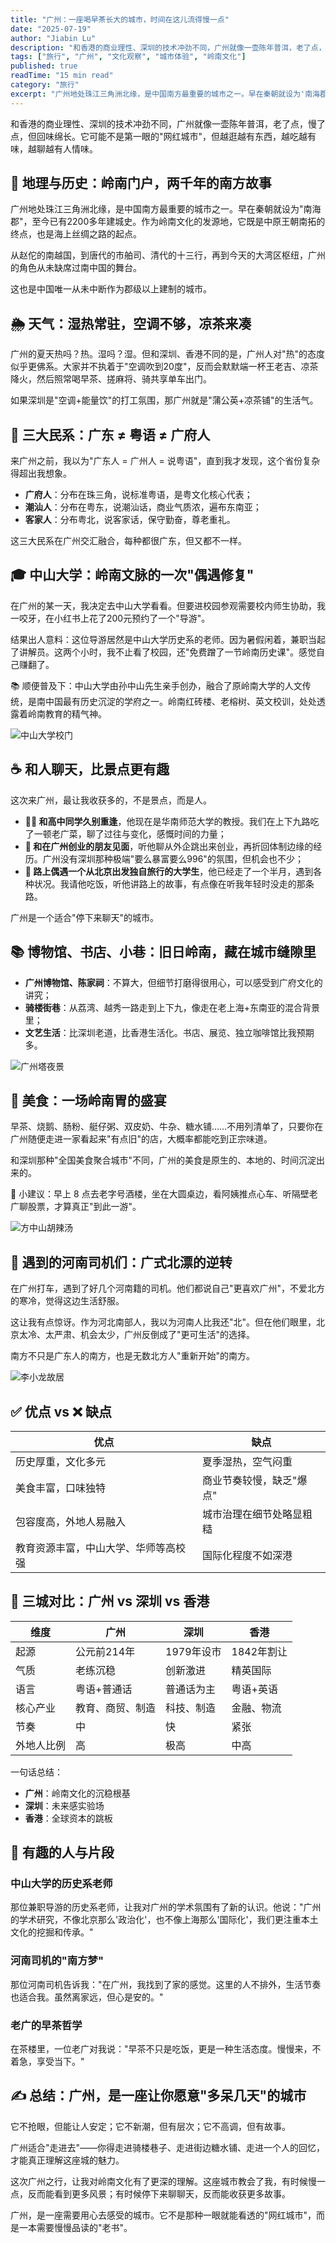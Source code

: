 ```yaml
---
title: "广州：一座喝早茶长大的城市，时间在这儿流得慢一点"
date: "2025-07-19"
author: "Jiabin Lu"
description: "和香港的商业理性、深圳的技术冲劲不同，广州就像一壶陈年普洱，老了点，慢了点，但回味绵长。它可能不是第一眼的'网红城市'，但越逛越有东西，越吃越有味，越聊越有人情味。"
tags: ["旅行", "广州", "文化观察", "城市体验", "岭南文化"]
published: true
readTime: "15 min read"
category: "旅行"
excerpt: "广州地处珠江三角洲北缘，是中国南方最重要的城市之一。早在秦朝就设为'南海郡'，至今已有2200多年建城史。作为岭南文化的发源地，它既是中原王朝南拓的终点，也是海上丝绸之路的起点。"
---
```


和香港的商业理性、深圳的技术冲劲不同，广州就像一壶陈年普洱，老了点，慢了点，但回味绵长。它可能不是第一眼的"网红城市"，但越逛越有东西，越吃越有味，越聊越有人情味。

## 📍 地理与历史：岭南门户，两千年的南方故事

广州地处珠江三角洲北缘，是中国南方最重要的城市之一。早在秦朝就设为"南海郡"，至今已有2200多年建城史。作为岭南文化的发源地，它既是中原王朝南拓的终点，也是海上丝绸之路的起点。

从赵佗的南越国，到唐代的市舶司、清代的十三行，再到今天的大湾区枢纽，广州的角色从未缺席过南中国的舞台。

这也是中国唯一从未中断作为郡级以上建制的城市。

## 🌦 天气：湿热常驻，空调不够，凉茶来凑

广州的夏天热吗？热。湿吗？湿。但和深圳、香港不同的是，广州人对"热"的态度似乎更佛系。大家并不执着于"空调吹到20度"，反而会默默端一杯王老吉、凉茶降火，然后照常喝早茶、搓麻将、骑共享单车出门。

如果深圳是"空调+能量饮"的打工氛围，那广州就是"蒲公英+凉茶铺"的生活气。

## 🧬 三大民系：广东 ≠ 粤语 ≠ 广府人

来广州之前，我以为"广东人 = 广州人 = 说粤语"，直到我才发现，这个省份复杂得超出我想象。

- **广府人**：分布在珠三角，说标准粤语，是粤文化核心代表；
- **潮汕人**：分布在粤东，说潮汕话，商业气质浓，遍布东南亚；
- **客家人**：分布粤北，说客家话，保守勤奋，尊老重礼。

这三大民系在广州交汇融合，每种都很广东，但又都不一样。

## 🎓 中山大学：岭南文脉的一次"偶遇修复"

在广州的某一天，我决定去中山大学看看。但要进校园参观需要校内师生协助，我一咬牙，在小红书上花了200元预约了一个"导游"。

结果出人意料：这位导游居然是中山大学历史系的老师。因为暑假闲着，兼职当起了讲解员。这两个小时，我不止看了校园，还"免费蹭了一节岭南历史课"。感觉自己赚翻了。

📚 顺便普及下：中山大学由孙中山先生亲手创办，融合了原岭南大学的人文传统，是南中国最有历史沉淀的学府之一。岭南红砖楼、老榕树、英文校训，处处透露着岭南教育的精气神。

![中山大学校门](/images/blog/中山大学.JPG "中山大学校门：气势恢宏的传统中式石质牌坊式校门，上方刻有醒目的红色'國立中山大學'字样，展现了这所百年学府的庄重与历史底蕴")

## ☕ 和人聊天，比景点更有趣

这次来广州，最让我收获多的，不是景点，而是人。

- **🧑‍🏫 和高中同学久别重逢**，他现在是华南师范大学的教授。我们在上下九路吃了一顿老广菜，聊了过往与变化，感慨时间的力量；
- **💼 和在广州创业的朋友见面**，听他聊从外企跳出来创业，再折回体制边缘的经历。广州没有深圳那种极端"要么暴富要么996"的氛围，但机会也不少；
- **🎒 路上偶遇一个从北京出发独自旅行的大学生**，他已经走了一个半月，遇到各种状况。我请他吃饭，听他讲路上的故事，有点像在听我年轻时没走的那条路。

广州是一个适合"停下来聊天"的城市。

## 📚 博物馆、书店、小巷：旧日岭南，藏在城市缝隙里

- **广州博物馆、陈家祠**：不算大，但细节打磨得很用心，可以感受到广府文化的讲究；
- **骑楼街巷**：从荔湾、越秀一路走到上下九，像走在老上海+东南亚的混合背景里；
- **文艺生活**：比深圳老道，比香港生活化。书店、展览、独立咖啡馆比我预期多。

![广州塔夜景](/images/blog/广州塔惊鸿一瞥.JPG "广州塔夜景：夜晚的广州塔在彩虹色灯光照耀下显得格外绚丽，展现了这座现代化城市的璀璨夜景和都市魅力")

## 🍲 美食：一场岭南胃的盛宴

早茶、烧鹅、肠粉、艇仔粥、双皮奶、牛杂、糖水铺……不用列清单了，只要你在广州随便走进一家看起来"有点旧"的店，大概率都能吃到正宗味道。

和深圳那种"全国美食聚合城市"不同，广州的美食是原生的、本地的、时间沉淀出来的。

🥣 小建议：早上 8 点去老字号酒楼，坐在大圆桌边，看阿姨推点心车、听隔壁老广聊股票，才算真正"到此一游"。

![方中山胡辣汤](/images/blog/广州的方中山胡辣汤.JPG "方中山胡辣汤：广州荔湾区的清真胡辣汤店，展现了广州多元化的美食文化，既有传统的岭南美食，也有来自北方的特色小吃")

## 🚕 遇到的河南司机们：广式北漂的逆转

在广州打车，遇到了好几个河南籍的司机。他们都说自己"更喜欢广州"，不爱北方的寒冷，觉得这边生活舒服。

这让我有点惊讶。作为河北南部人，我以为河南人比我还"北"。但在他们眼里，北京太冷、太严肃、机会太少，广州反倒成了"更可生活"的选择。

南方不只是广东人的南方，也是无数北方人"重新开始"的南方。

![李小龙故居](/images/blog/李小龙故居.JPG "李小龙故居：李小龙故居前的铜像，展现了两位武术家在咏春拳'黐手'训练中的经典姿势，体现了广州深厚的武术文化传统和岭南文化的多元性")

## ✅ 优点 vs ❌ 缺点

| 优点 | 缺点 |
|------|------|
| 历史厚重，文化多元 | 夏季湿热，空气闷重 |
| 美食丰富，口味独特 | 商业节奏较慢，缺乏"爆点" |
| 包容度高，外地人易融入 | 城市治理在细节处略显粗糙 |
| 教育资源丰富，中山大学、华师等高校强 | 国际化程度不如深港 |

## 🧭 三城对比：广州 vs 深圳 vs 香港

| 维度 | 广州 | 深圳 | 香港 |
|------|------|------|------|
| 起源 | 公元前214年 | 1979年设市 | 1842年割让 |
| 气质 | 老练沉稳 | 创新激进 | 精英国际 |
| 语言 | 粤语+普通话 | 普通话为主 | 粤语+英语 |
| 核心产业 | 教育、商贸、制造 | 科技、制造 | 金融、物流 |
| 节奏 | 中 | 快 | 紧张 |
| 外地人比例 | 高 | 极高 | 中高 |

一句话总结：
- **广州**：岭南文化的沉稳根基
- **深圳**：未来感实验场
- **香港**：全球资本的跳板

## 🧍 有趣的人与片段

### 中山大学的历史系老师
那位兼职导游的历史系老师，让我对广州的学术氛围有了新的认识。他说："广州的学术研究，不像北京那么'政治化'，也不像上海那么'国际化'，我们更注重本土文化的挖掘和传承。"

### 河南司机的"南方梦"
那位河南司机告诉我："在广州，我找到了家的感觉。这里的人不排外，生活节奏也适合我。虽然离家远，但心是安的。"

### 老广的早茶哲学
在茶楼里，一位老广对我说："早茶不只是吃饭，更是一种生活态度。慢慢来，不着急，享受当下。"

## ✍️ 总结：广州，是一座让你愿意"多呆几天"的城市

它不抢眼，但能让人安定；它不新潮，但有层次；它不高调，但有故事。

广州适合"走进去"——你得走进骑楼巷子、走进街边糖水铺、走进一个人的回忆，才能真正理解这座城的魅力。

这次广州之行，让我对岭南文化有了更深的理解。这座城市教会了我，有时候慢一点，反而能看到更多风景；有时候停下来聊聊天，反而能收获更多故事。

广州，是一座需要用心去感受的城市。它不是那种一眼就能看透的"网红城市"，而是一本需要慢慢品读的"老书"。
